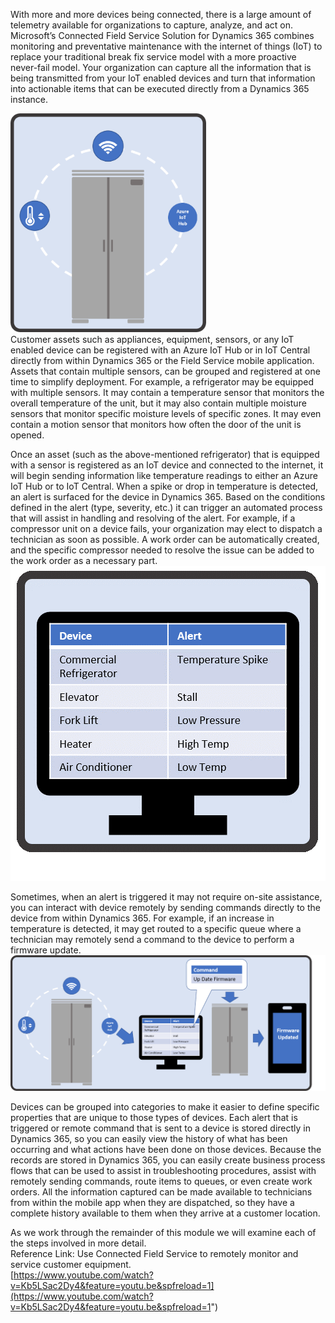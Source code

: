 With more and more devices being connected, there is a large amount of telemetry available for organizations to capture, analyze, and act on.  Microsoft’s Connected Field Service Solution for Dynamics 365 combines monitoring and preventative maintenance with the internet of things (IoT) to replace your traditional break fix service model with a more proactive never-fail model.  Your organization can capture all the information that is being transmitted from your IoT enabled devices and turn that information into actionable items that can be executed directly from a Dynamics 365 instance.  

![Azure IoT Hub](../media/1-rm-unit1.png)  
Customer assets such as appliances, equipment, sensors, or any IoT enabled device can be registered with an Azure IoT Hub or in IoT Central directly from within Dynamics 365 or the Field Service mobile application.  Assets that contain multiple sensors, can be grouped and registered at one time to simplify deployment.  For example, a refrigerator may be equipped with multiple sensors.  It may contain a temperature sensor that monitors the overall temperature of the unit, but it may also contain multiple moisture sensors that monitor specific moisture levels of specific zones.  It may even contain a motion sensor that monitors how often the door of the unit is opened.       

Once an asset (such as the above-mentioned refrigerator) that is equipped with a sensor is registered as an IoT device and connected to the internet, it will begin sending information like temperature readings to either an Azure IoT Hub or to IoT Central.  When a spike or drop in temperature is detected, an alert is surfaced for the device in Dynamics 365.  Based on the conditions defined in the alert (type, severity, etc.) it can trigger an automated process that will assist in handling and resolving of the alert.  For example, if a compressor unit on a device fails, your organization may elect to dispatch a technician as soon as possible.  A work order can be automatically created, and the specific compressor needed to resolve the issue can be added to the work order as a necessary part.    
![Device Alert](../media/2-rm-unit1.png) 

Sometimes, when an alert is triggered it may not require on-site assistance, you can interact with device remotely by sending commands directly to the device from within Dynamics 365.  For example, if an increase in temperature is detected, it may get routed to a specific queue where a technician may remotely send a command to the device to perform a firmware update.  
![Firmware Update](../media/3-rm-unit1.png)     
 
Devices can be grouped into categories to make it easier to define specific properties that are unique to those types of devices.  Each alert that is triggered or remote command that is sent to a device is stored directly in Dynamics 365, so you can easily view the history of what has been occurring and what actions have been done on those devices. Because the records are stored in Dynamics 365, you can easily create business process flows that can be used to assist in troubleshooting procedures, assist with remotely sending commands, route items to queues, or even create work orders.  All the information captured can be made available to technicians from within the mobile app when they are dispatched, so they have a complete history available to them when they arrive at a customer location.      

As we work through the remainder of this module we will examine each of the steps involved in more detail.  
Reference Link: Use Connected Field Service to remotely monitor and service customer equipment.  
[https://www.youtube.com/watch?v=Kb5LSac2Dy4&feature=youtu.be&spfreload=1](https://www.youtube.com/watch?v=Kb5LSac2Dy4&feature=youtu.be&spfreload=1")
